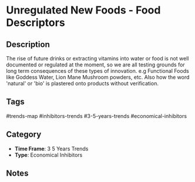 # Unregulated New Foods - Food Descriptors

## Description
The rise of future drinks or extracting vitamins into water or food is not well documented or regulated at the moment, so we are all testing grounds for long term consequences of these types of innovation. e.g Functional Foods like Goddess Water, Lion Mane Mushroom powders, etc. Also how the word 'natural' or 'bio' is plastered onto products without verification.

## Tags
#trends-map #inhibitors-trends #3-5-years-trends #economical-inhibitors

## Category
- **Time Frame**: 3 5 Years Trends
- **Type**: Economical Inhibitors

## Notes
<!-- Add your notes here -->
